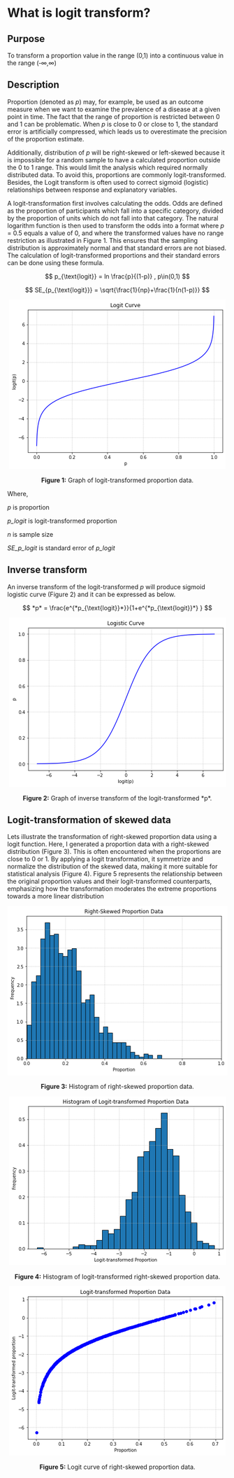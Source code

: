 # What is logit transform?

## Purpose
To transform a proportion value in the range (0,1) into a continuous value in the range (‑∞,∞)

## Description
Proportion (denoted as *p*) may, for example, be used as an outcome measure when we want to examine the prevalence of a disease at a given point in time. The fact that the range of proportion is restricted between 0 and 1 can be problematic. When *p* is close to 0 or close to 1, the standard error is artificially compressed, which leads us to overestimate the precision of the proportion estimate.

Additionally, distribution of *p* will be right-skewed or left-skewed because it is impossible for a random sample to have a calculated proportion outside the 0 to 1 range. This would limit the analysis which required normally distributed data. To avoid this, proportions are commonly logit-transformed. Besides, the Logit transform is often used to correct sigmoid (logistic) relationships between response and explanatory variables.

A logit-transformation first involves calculating the odds. Odds are defined as the proportion of participants which fall into a specific category, divided by the proportion of units which do not fall into that category. The natural logarithm function  is then used to transform the odds into a format where *p* = 0.5 equals a value of 0, and where the transformed values have no range restriction as illustrated in Figure 1. This ensures that the sampling distribution is approximately normal and that standard errors are not biased. The calculation of logit-transformed proportions and their standard errors can be done using these formula.

$$
p_{\text{logit}} = ln \frac{p}{(1-p)}  ,  p\in(0,1)
$$

$$
SE_{p_{\text{logit}}} = \sqrt{\frac{1}{np}+\frac{1}{n(1-p)}}
$$

<div align="center">
<img src="https://github.com/WKPhang/Logit-Transform/blob/main/assets/Figure%201.png"/>
<p><b>Figure 1:</b> Graph of logit-transformed proportion data.</p>
</div>

Where,

*p* is proportion

*p_logit* is logit-transformed proportion

*n* is sample size

*SE_p_logit* is standard error of *p_logit*

## Inverse transform
An inverse transform of the logit-transformed *p* will produce sigmoid logistic curve (Figure 2) and it can be expressed as below.

$$
*p* = \frac{e^{*p_{\text{logit}}*}}{1+e^{*p_{\text{logit}}*} }
$$

<div align="center">
<img src="https://github.com/WKPhang/Logit-Transform/blob/main/assets/Figure%202.png"/>
<p><b>Figure 2:</b> Graph of inverse transform of the logit-transformed *p*.</p>
</div>

## Logit-transformation of skewed data

Lets illustrate the transformation of right-skewed proportion data using a logit function. Here, I generated a proportion data with a right-skewed distribution (Figure 3). This is often encountered when the proportions are close to 0 or 1. By applying a logit transformation, it symmetrize and normalize the distribution of the skewed data, making it more suitable for statistical analysis (Figure 4). Figure 5 represents the relationship between the original proportion values and their logit-transformed counterparts, emphasizing how the transformation moderates the extreme proportions towards a more linear distribution

<div align="center">
<img src="https://github.com/WKPhang/Logit-Transform/blob/main/assets/Figure%203.png"/>
<p><b>Figure 3:</b> Histogram of right-skewed proportion data.</p>
</div>

<div align="center">
<img src="https://github.com/WKPhang/Logit-Transform/blob/main/assets/Figure%204.png"/>
<p><b>Figure 4:</b> Histogram of logit-transformed right-skewed proportion data.</p>
</div>

<div align="center">
<img src="https://github.com/WKPhang/Logit-Transform/blob/main/assets/Figure%205.png"/>
<p><b>Figure 5:</b> Logit curve of right-skewed proportion data.</p>
</div>
